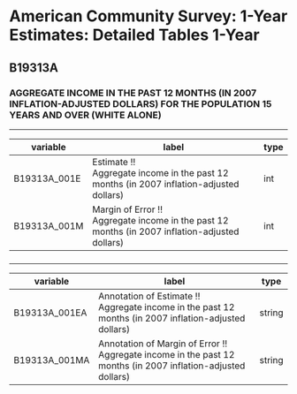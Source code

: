 # American Community Survey: 1-Year Estimates: Detailed Tables 1-Year

## B19313A

### AGGREGATE INCOME IN THE PAST 12 MONTHS (IN 2007 INFLATION-ADJUSTED DOLLARS) FOR THE POPULATION 15 YEARS AND OVER (WHITE ALONE)

___

| variable | label | type |
| ----- | ----- | ----- |
| B19313A_001E | Estimate !!<br>Aggregate income in the past 12 months (in 2007 inflation-adjusted dollars) | int |
| B19313A_001M | Margin of Error !!<br>Aggregate income in the past 12 months (in 2007 inflation-adjusted dollars) | int |
### 

___

| variable | label | type |
| ----- | ----- | ----- |
| B19313A_001EA | Annotation of Estimate !!<br>Aggregate income in the past 12 months (in 2007 inflation-adjusted dollars) | string |
| B19313A_001MA | Annotation of Margin of Error !!<br>Aggregate income in the past 12 months (in 2007 inflation-adjusted dollars) | string |

